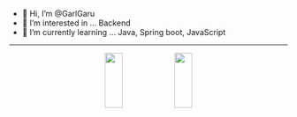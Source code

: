 - 👋 Hi, I’m @GarlGaru
- 👀 I’m interested in ... Backend
- 🌱 I’m currently learning ... Java, Spring boot, JavaScript
***
<div align="center">
<a href="https://github.com/devxb/gitanimals">
<!--   <img src="https://render.gitanimals.org/farms/{GarlGaru}" width="100%" height="200"/> -->
  <img src="https://render.gitanimals.org/lines/GarlGaru?pet-id=622290312945968952" width="25%" height="100"/><img src="https://render.gitanimals.org/lines/GarlGaru?pet-id=625257278716243694" width="25%" height="100"/>
</a>
</div>

<!---
GarlGaru/GarlGaru is a ✨ special ✨ repository because its `README.md` (this file) appears on your GitHub profile.
You can click the Preview link to take a look at your changes.
--->
